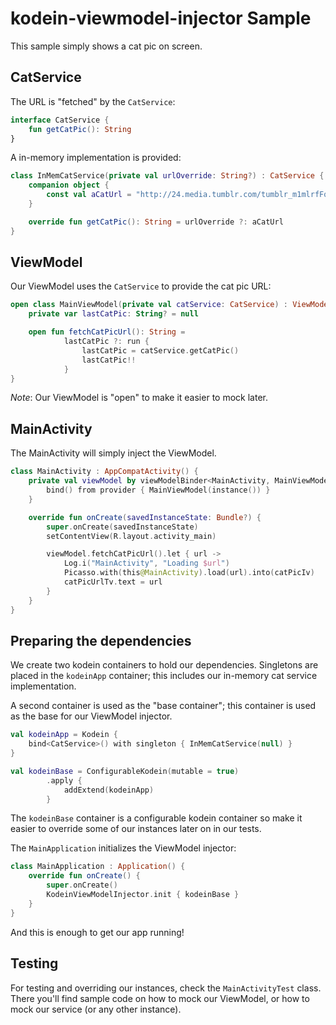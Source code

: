 # kodein-viewmodel-injector Sample

This sample simply shows a cat pic on screen.

## CatService

The URL is "fetched" by the `CatService`:

```kotlin
interface CatService {
    fun getCatPic(): String
}
```

A in-memory implementation is provided:

```kotlin
class InMemCatService(private val urlOverride: String?) : CatService {
    companion object {
        const val aCatUrl = "http://24.media.tumblr.com/tumblr_m1mlrfFqvk1qze0hyo1_500.jpg"
    }

    override fun getCatPic(): String = urlOverride ?: aCatUrl
}
```

## ViewModel

Our ViewModel uses the `CatService` to provide the cat pic URL:

```kotlin
open class MainViewModel(private val catService: CatService) : ViewModel() {
    private var lastCatPic: String? = null

    open fun fetchCatPicUrl(): String =
            lastCatPic ?: run {
                lastCatPic = catService.getCatPic()
                lastCatPic!!
            }
}
```

_Note_: Our ViewModel is "open" to make it easier to mock later.

## MainActivity

The MainActivity will simply inject the ViewModel.

```kotlin
class MainActivity : AppCompatActivity() {
    private val viewModel by viewModelBinder<MainActivity, MainViewModel> {
        bind() from provider { MainViewModel(instance()) }
    }

    override fun onCreate(savedInstanceState: Bundle?) {
        super.onCreate(savedInstanceState)
        setContentView(R.layout.activity_main)

        viewModel.fetchCatPicUrl().let { url ->
            Log.i("MainActivity", "Loading $url")
            Picasso.with(this@MainActivity).load(url).into(catPicIv)
            catPicUrlTv.text = url
        }
    }
}
```

## Preparing the dependencies

We create two kodein containers to hold our dependencies. Singletons are placed in the `kodeinApp`
container; this includes our in-memory cat service implementation.

A second container is used as the "base container"; this container is used as the base for our
ViewModel injector.

```kotlin
val kodeinApp = Kodein {
    bind<CatService>() with singleton { InMemCatService(null) }
}

val kodeinBase = ConfigurableKodein(mutable = true)
        .apply {
            addExtend(kodeinApp)
        }
```

The `kodeinBase` container is a configurable kodein container so make it easier to override
some of our instances later on in our tests.

The `MainApplication` initializes the ViewModel injector:

```kotlin
class MainApplication : Application() {
    override fun onCreate() {
        super.onCreate()
        KodeinViewModelInjector.init { kodeinBase }
    }
}
```

And this is enough to get our app running!

## Testing

For testing and overriding our instances, check the `MainActivityTest` class. There you'll find
sample code on how to mock our ViewModel, or how to mock our service (or any other instance).

